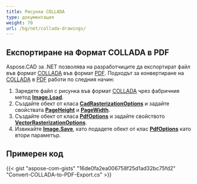 ```yaml
---
title: Рисунки COLLADA
type: документация
weight: 70
url: /bg/net/collada-drawings/
---
```


## **Експортиране на Формат COLLADA в PDF**

Aspose.CAD за .NET позволява на разработчиците да експортират файл във формат [COLLADA](https://docs.fileformat.com/3d/dae/) във формат [PDF](https://docs.fileformat.com/pdf/). Подходът за конвертиране на [COLLADA](https://docs.fileformat.com/3d/dae/) в [PDF](https://docs.fileformat.com/pdf/) работи по следния начин:

1. Заредете файл с рисунка във формат [COLLADA](https://docs.fileformat.com/3d/dae/) чрез фабричния метод [**Image.Load**](https://reference.aspose.com/cad/net/aspose.cad.image/load/methods/2).
1. Създайте обект от класа [**CadRasterizationOptions**](https://reference.aspose.com/cad/net/aspose.cad.imageoptions/cadrasterizationoptions) и задайте свойствата [**PageHeight**](https://reference.aspose.com/cad/net/aspose.cad.imageoptions/vectorrasterizationoptions/properties/pageheight) и [**PageWidth**](https://reference.aspose.com/cad/net/aspose.cad.imageoptions/vectorrasterizationoptions/properties/pagewidth).
1. Създайте обект от класа [**PdfOptions**](https://reference.aspose.com/cad/net/aspose.cad.imageoptions/pdfoptions) и задайте свойството [**VectorRasterizationOptions**](https://reference.aspose.com/cad/net/aspose.cad.imageoptions/vectorrasterizationoptions).
1. Извикайте [**Image.Save**](https://reference.aspose.com/cad/net/aspose.cad/image/methods/save/index), като подадете обект от клас [**PdfOptions**](https://reference.aspose.com/cad/net/aspose.cad.imageoptions/pdfoptions) като втори параметър.

## Примерен код

{{< gist "aspose-com-gists" "16de0fa2ea006758f25d1ad32bc75fd2" "Convert-COLLADA-to-PDF-Export.cs" >}}
